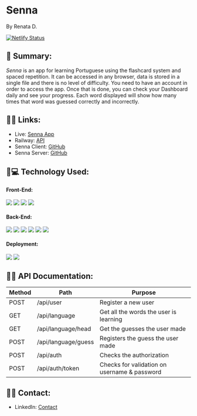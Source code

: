 #  Senna
By Renata D.

[![Netlify Status](https://api.netlify.com/api/v1/badges/2b9d6c44-ce07-4abd-b4c5-31ecf9d1006c/deploy-status)](https://app.netlify.com/sites/senna-language/deploys)

## 📌 Summary:

_Senna_ is an app for learning Portuguese using the flashcard system and spaced repetition. It can be accessed in any browser, data is stored in a single file and there is no level of difficulty. You need to have an account in order to access the app. Once that is done, you can check your Dashboard daily and see your progress. Each word displayed will show how many times that word was guessed correctly and incorrectly.

## 📌🔗 Links:

* Live: [Senna App](https://senna-language.netlify.app/)
* Railway: [API](web-production-a853.up.railway.app)
* Senna Client: [GitHub](https://github.com/Seraphyne/spaced-repetition-capstone-client)
* Senna Server: [GitHub](https://github.com/Seraphyne/spaced-repetition-capstone-server)

## 📌💻 Technology Used:

#### Front-End: 

![](https://img.shields.io/badge/Code-React-informational?style=flat&logo=react&logoColor=white&color=sucess)
![](https://img.shields.io/badge/Code-ReactRouter-informational?style=flat&logo=react&logoColor=white&color=sucess)
![](https://img.shields.io/badge/Code-CSS-informational?style=flat&logo=css&logoColor=white&color=sucess)
![](https://img.shields.io/badge/Code-Cypress.io-informational?style=flat&logo=cypress&chait&logoColor=white&color=sucess)

#### Back-End: 

![](https://img.shields.io/badge/Code-Node-informational?style=flat&logo=node&logoColor=white&color=sucess)
![](https://img.shields.io/badge/Code-Express-informational?style=flat&logo=express&logoColor=white&color=sucess)
![](https://img.shields.io/badge/Code-JWT-informational?style=flat&logo=jwt&logoColor=white&color=sucess)
![](https://img.shields.io/badge/Code-Mocha&Chai-informational?style=flat&logo=mocha&chait&logoColor=white&color=sucess)
![](https://img.shields.io/badge/Code-Nodemon-informational?style=flat&logo=nodemon&logoColor=white&color=sucess)
![](https://img.shields.io/badge/Code-Supertest-informational?style=flat&logo=supertest&chait&logoColor=white&color=sucess)

#### Deployment:

![](https://img.shields.io/badge/Railway-informational?style=flat&logo=railway&logoColor=white&color=sucess)
![](https://img.shields.io/badge/Netlify-informational?style=flat&logo=netlify&logoColor=white&color=sucess)


## 📌📄 API Documentation:

| Method | Path               | Purpose                                                        |
| ------ | ------------------ | -------------------------------------------------------------- |
| POST   | /api/user          | Register a new user                                            |
| GET    | /api/language      | Get all the words the user is learning                         |
| GET    | /api/language/head | Get the guesses the user made                                  |
| POST   | /api/language/guess| Registers the guess the user made                              |
| POST   | /api/auth          | Checks the authorization                                       |
| POST   | /api/auth/token    | Checks for validation on username & password                   |

## 📌📇 Contact:

* LinkedIn: [Contact](https://www.linkedin.com/in/renatafd/?locale=en_US)

